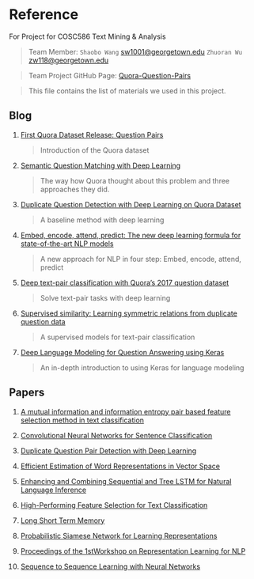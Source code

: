 # Reference

For Project for COSC586 Text Mining & Analysis

> Team Member:
`Shaobo Wang` <sw1001@georgetown.edu>
`Zhuoran Wu` <zw118@georgetown.edu>

> Team Project GitHub Page:
[Quora-Question-Pairs](https://github.com/WuZhuoran/Quora-Question-Pairs)

> This file contains the list of materials we used in this project.

## Blog
1. [First Quora Dataset Release: Question Pairs](https://data.quora.com/First-Quora-Dataset-Release-Question-Pairs)
   > Introduction of the Quora dataset
2. [Semantic Question Matching with Deep Learning](https://engineering.quora.com/Semantic-Question-Matching-with-Deep-Learning)
   > The way how Quora thought about this problem and three approaches they did.
3. [Duplicate Question Detection with Deep Learning on Quora Dataset](http://www.erogol.com/duplicate-question-detection-deep-learning/)
   > A baseline method with deep learning
4. [Embed, encode, attend, predict: The new deep learning formula for state-of-the-art NLP models](https://explosion.ai/blog/deep-learning-formula-nlp)
   > A new approach for NLP in four step: Embed, encode, attend, predict
5. [Deep text-pair classification with Quora’s 2017 question dataset](https://explosion.ai/blog/quora-deep-text-pair-classification)
   > Solve text-pair tasks with deep learning
6. [Supervised similarity: Learning symmetric relations from duplicate question data](https://explosion.ai/blog/supervised-similarity-siamese-cnn)
   > A supervised models for text-pair classification
7. [Deep Language Modeling for Question Answering using Keras](http://ben.bolte.cc/blog/2016/language.html)
   > An in-depth introduction to using Keras for language modeling


## Papers

1. [A mutual information and information entropy pair based feature selection method in text classification](http://ieeexplore.ieee.org/document/5620805/)

2. [Convolutional Neural Networks for Sentence Classification](http://emnlp2014.org/papers/pdf/EMNLP2014181.pdf)

3. [Duplicate Question Pair Detection with Deep Learning](https://web.stanford.edu/class/cs224n/reports/2759336.pdf)

4. [Efficient Estimation of Word Representations in Vector Space](https://arxiv.org/abs/1301.3781)

5. [Enhancing and Combining Sequential and Tree LSTM for Natural Language Inference](https://arxiv.org/abs/1609.06038)

6. [High-Performing Feature Selection for Text Classification](http://citeseerx.ist.psu.edu/viewdoc/download?doi=10.1.1.15.2350&rep=rep1&type=pdf)

7. [Long Short Term Memory](http://www.bioinf.jku.at/publications/older/2604.pdf)

8. [Probabilistic Siamese Network for Learning Representations](https://tspace.library.utoronto.ca/bitstream/1807/43097/3/Liu_Chen_201311_MASc_thesis.pdf)

9. [Proceedings of the 1stWorkshop on Representation Learning for NLP](https://sites.google.com/site/repl4nlp2016/accepted-papers)

10. [Sequence to Sequence Learning with Neural Networks](https://arxiv.org/abs/1409.3215)
